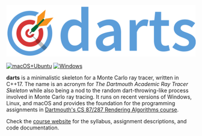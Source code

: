 [![Darts Banner](reports/resources/darts-wordmark.svg)](reports/resources/darts-wordmark.svg)

[![macOS+Ubuntu](https://github.com/cs87-dartmouth/Fall2022/actions/workflows/mac-linux.yml/badge.svg?branch=main)](https://github.com/cs87-dartmouth/Fall2022/actions/workflows/mac-linux.yml)
[![Windows](https://github.com/cs87-dartmouth/Fall2022/actions/workflows/windows.yml/badge.svg?branch=main)](https://github.com/cs87-dartmouth/Fall2022/actions/workflows/windows.yml)


**darts** is a minimalistic skeleton for a Monte Carlo ray tracer, written in C++17. The name is an acronym for _The Dartmouth Academic Ray Tracer Skeleton_ while also being a nod to the random dart-throwing-like process involved in Monte Carlo ray tracing. It runs on recent versions of Windows, Linux, and macOS and provides the foundation for the programming assignments in [Dartmouth's CS 87/287 Rendering Algorithms course](https://cs87-dartmouth.github.io/Fall2022). 

Check the [course website](https://cs87-dartmouth.github.io/Fall2022) for the syllabus, assignment descriptions, and code documentation. 